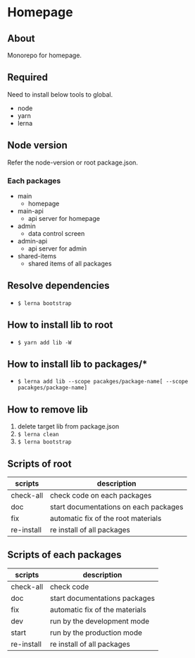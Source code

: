 # Homepage

## About
Monorepo for homepage.

## Required
Need to install below tools to global.
- node
- yarn
- lerna

## Node version
Refer the node-version or root package.json.

### Each packages
- main
  - homepage
- main-api
  - api server for homepage
- admin
  - data control screen
- admin-api
  - api server for admin
- shared-items
  - shared items of all packages

## Resolve dependencies
- `$ lerna bootstrap`

## How to install lib to root
- `$ yarn add lib -W`

## How to install lib to packages/*
- `$ lerna add lib --scope pacakges/package-name[ --scope pacakges/package-name]`

## How to remove lib
1. delete target lib from package.json
2. `$ lerna clean`
3. `$ lerna bootstrap`

## Scripts of root
| scripts | description |
| --- | --- |
| check-all | check code on each packages |
| doc | start documentations on each packages |
| fix | automatic fix of the root materials |
| re-install | re install of all packages |

## Scripts of each packages
| scripts | description |
| --- | --- |
| check-all | check code |
| doc | start documentations packages |
| fix | automatic fix of the materials |
| dev | run by the development mode |
| start | run by the production mode |
| re-install | re install of all packages |
